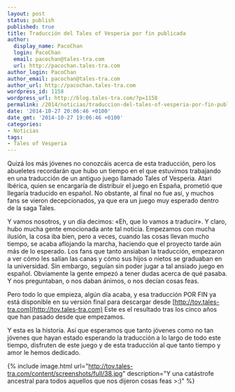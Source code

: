 ```yaml
---
layout: post
status: publish
published: true
title: Traducción del Tales of Vesperia por fin publicada
author:
  display_name: PacoChan
  login: PacoChan
  email: pacochan@tales-tra.com
  url: http://pacochan.tales-tra.com
author_login: PacoChan
author_email: pacochan@tales-tra.com
author_url: http://pacochan.tales-tra.com
wordpress_id: 1158
wordpress_url: http://blog.tales-tra.com/?p=1158
permalink: /2014/noticias/traduccion-del-tales-of-vesperia-por-fin-publicada/
date: '2014-10-27 20:06:46 +0100'
date_gmt: '2014-10-27 19:06:46 +0100'
categories:
- Noticias
tags:
- Tales of Vesperia
---
```


Quizá los más jóvenes no conozcáis acerca de esta traducción, pero los abueletes recordarán
que hubo un tiempo en el que estuvimos trabajando en una traducción de un antiguo juego llamado
Tales of Vesperia. Atari Ibérica, quien se encargaría de distribuir el juego en España, prometió
que llegaría traducido en español. No obstante, al final no fue así, y muchos fans se vieron decepcionados,
ya que era un juego muy esperado dentro de la saga Tales.

Y vamos nosotros, y un día decimos: «Eh, que lo vamos a traducir». Y claro, hubo mucha gente emocionada
ante tal noticia. Empezamos con mucha ilusión, la cosa iba bien, pero a veces, cuando las cosas llevan mucho
tiempo, se acaba aflojando la marcha, haciendo que el proyecto tarde aún más de lo esperado.
Los fans que tanto ansiaban la traducción, empezaron a ver cómo les salían las canas y cómo sus hijos o nietos
se graduaban en la universidad. Sin embargo, seguían sin poder jugar a tal ansiado juego en español.
Obviamente la gente empezó a tener dudas acerca de qué pasaba. Y nos preguntaban, o nos daban ánimos,
o nos decían cosas feas.

Pero todo lo que empieza, algún día acaba, y esa traducción POR FIN ya está disponible en su versión final para
descargar desde [http://tov.tales-tra.com](http://tov.tales-tra.com) Este es el resultado tras los cinco
años que han pasado desde que empezamos.

Y esta es la historia. Así que esperamos que tanto jóvenes como no tan jóvenes que hayan estado esperando la
traducción a lo largo de todo este tiempo, disfruten de este juego y de esta traducción al que tanto tiempo
y amor le hemos dedicado.

{% include image.html url="http://tov.tales-tra.com/content/screenshots/full/38.jpg" description="Y una catástrofe ancestral para todos aquellos que nos dijeron cosas feas >:)" %}
